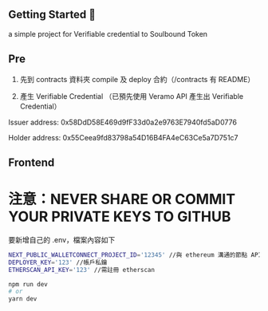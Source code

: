 ## Getting Started 👀

a simple project for Verifiable credential to Soulbound Token 

## Pre

1. 先到 contracts 資料夾 compile 及 deploy 合約（/contracts 有 README）

2. 產生 Verifiable Credential （已預先使用 Veramo API 產生出 Verifiable Credential）

Issuer address: 0x58DdD58E469d9fF33d0a2e9763E7940fd5aD0776

Holder address: 0x55Ceea9fd83798a54D16B4FA4eC63Ce5a7D751c7

## Frontend
# 注意：NEVER SHARE OR COMMIT YOUR PRIVATE KEYS TO GITHUB 

要新增自己的 .env，檔案內容如下
```bash
NEXT_PUBLIC_WALLETCONNECT_PROJECT_ID='12345' //與 ethereum 溝通的節點 APIkey(ex. Infura)
DEPLOYER_KEY='123' //帳戶私鑰
ETHERSCAN_API_KEY='123' //需註冊 etherscan
```

```bash
npm run dev
# or
yarn dev
```


